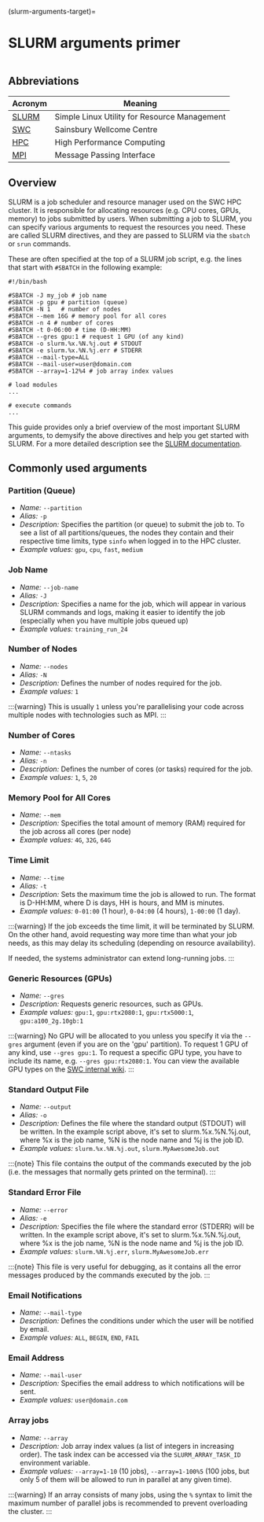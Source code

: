 (slurm-arguments-target)=
# SLURM arguments primer

```{include} ../_static/swc-wiki-warning.md
```

## Abbreviations
| Acronym                                                         | Meaning                                      |
| --------------------------------------------------------------- | -------------------------------------------- |
| [SLURM](https://slurm.schedmd.com/)                             | Simple Linux Utility for Resource Management |
| [SWC](https://www.sainsburywellcome.org/web/)                   | Sainsbury Wellcome Centre                    |
| [HPC](https://en.wikipedia.org/wiki/High-performance_computing) | High Performance Computing                   |
| [MPI](https://en.wikipedia.org/wiki/Message_Passing_Interface)  | Message Passing Interface                    |


## Overview
SLURM is a job scheduler and resource manager used on the SWC HPC cluster.
It is responsible for allocating resources (e.g. CPU cores, GPUs, memory) to jobs submitted by users.
When submitting a job to SLURM, you can specify various arguments to request the resources you need.
These are called SLURM directives, and they are passed to SLURM via the `sbatch` or `srun` commands.

These are often specified at the top of a SLURM job script,
e.g. the lines that start with `#SBATCH` in the following example:

```{code-block} bash
#!/bin/bash

#SBATCH -J my_job # job name
#SBATCH -p gpu # partition (queue)
#SBATCH -N 1   # number of nodes
#SBATCH --mem 16G # memory pool for all cores
#SBATCH -n 4 # number of cores
#SBATCH -t 0-06:00 # time (D-HH:MM)
#SBATCH --gres gpu:1 # request 1 GPU (of any kind)
#SBATCH -o slurm.%x.%N.%j.out # STDOUT
#SBATCH -e slurm.%x.%N.%j.err # STDERR
#SBATCH --mail-type=ALL
#SBATCH --mail-user=user@domain.com
#SBATCH --array=1-12%4 # job array index values

# load modules
...

# execute commands
...
```
This guide provides only a brief overview of the most important SLURM arguments,
to demysify the above directives and help you get started with SLURM.
For a more detailed description see the [SLURM documentation](https://slurm.schedmd.com/sbatch.html).

##  Commonly used arguments

### Partition (Queue)
- *Name:* `--partition`
- *Alias:* `-p`
- *Description:* Specifies the partition (or queue) to submit the job to. To see a list of all partitions/queues, the nodes they contain and their respective time limits, type `sinfo` when logged in to the HPC cluster.
- *Example values:* `gpu`, `cpu`, `fast`, `medium`

### Job Name
- *Name:* `--job-name`
- *Alias:* `-J`
- *Description:* Specifies a name for the job, which will appear in various SLURM commands and logs, making it easier to identify the job (especially when you have multiple jobs queued up)
- *Example values:* `training_run_24`

### Number of Nodes
- *Name:* `--nodes`
- *Alias:* `-N`
- *Description:* Defines the number of nodes required for the job.
- *Example values:* `1`

:::{warning}
This is usually `1` unless you're parallelising your code across multiple nodes with technologies such as MPI.
:::

### Number of Cores
- *Name:* `--ntasks`
- *Alias:* `-n`
- *Description:* Defines the number of cores (or tasks) required for the job.
- *Example values:* `1`, `5`, `20`

### Memory Pool for All Cores
- *Name:* `--mem`
- *Description:* Specifies the total amount of memory (RAM) required for the job across all cores (per node)
- *Example values:* `4G`, `32G`, `64G`

### Time Limit
- *Name:* `--time`
- *Alias:* `-t`
- *Description:* Sets the maximum time the job is allowed to run. The format is D-HH:MM, where D is days, HH is hours, and MM is minutes.
- *Example values:* `0-01:00` (1 hour), `0-04:00` (4 hours), `1-00:00` (1 day).

:::{warning}
If the job exceeds the time limit, it will be terminated by SLURM.
On the other hand, avoid requesting way more time than what your job needs,
as this may delay its scheduling (depending on resource availability).

If needed, the systems administrator can extend long-running jobs.
:::

### Generic Resources (GPUs)
- *Name:* `--gres`
- *Description:* Requests generic resources, such as GPUs.
- *Example values:* `gpu:1`, `gpu:rtx2080:1`, `gpu:rtx5000:1`, `gpu:a100_2g.10gb:1`

:::{warning}
No GPU will be allocated to you unless you specify it via the `--gres` argument (even if you are on the 'gpu' partition).
To request 1 GPU of any kind, use `--gres gpu:1`. To request a specific GPU type, you have to include its name, e.g. `--gres gpu:rtx2080:1`.
You can view the available GPU types on the [SWC internal wiki](https://liveuclac.sharepoint.com/sites/SSC/SitePages/SSC-CPU-and-GPU-Platform-architecture-165449857.aspx).
:::

### Standard Output File
- *Name:* `--output`
- *Alias:* `-o`
- *Description:* Defines the file where the standard output (STDOUT) will be written. In the example script above, it's set to slurm.%x.%N.%j.out, where %x is the job name, %N is the node name and %j is the job ID.
- *Example values:* `slurm.%x.%N.%j.out`, `slurm.MyAwesomeJob.out`

:::{note}
This file contains the output of the commands executed by the job (i.e. the messages that normally gets printed on the terminal).
:::

### Standard Error File
- *Name:* `--error`
- *Alias:* `-e`
- *Description:* Specifies the file where the standard error (STDERR) will be written. In the example script above, it's set to slurm.%x.%N.%j.out, where %x is the job name, %N is the node name and %j is the job ID.
- *Example values:* `slurm.%N.%j.err`, `slurm.MyAwesomeJob.err`

:::{note}
This file is very useful for debugging, as it contains all the error messages produced by the commands executed by the job.
:::

### Email Notifications
- *Name:* `--mail-type`
- *Description:* Defines the conditions under which the user will be notified by email.
- *Example values:* `ALL`, `BEGIN`, `END`, `FAIL`

### Email Address
- *Name:* `--mail-user`
- *Description:* Specifies the email address to which notifications will be sent.
- *Example values:* `user@domain.com`

### Array jobs
- *Name:* `--array`
- *Description:* Job array index values (a list of integers in increasing order). The task index can be accessed via the `SLURM_ARRAY_TASK_ID` environment variable.
- *Example values:* `--array=1-10` (10 jobs), `--array=1-100%5` (100 jobs, but only 5 of them will be allowed to run in parallel at any given time).

:::{warning}
If an array consists of many jobs, using the `%` syntax to limit the maximum number of parallel jobs is recommended to prevent overloading the cluster.
:::
